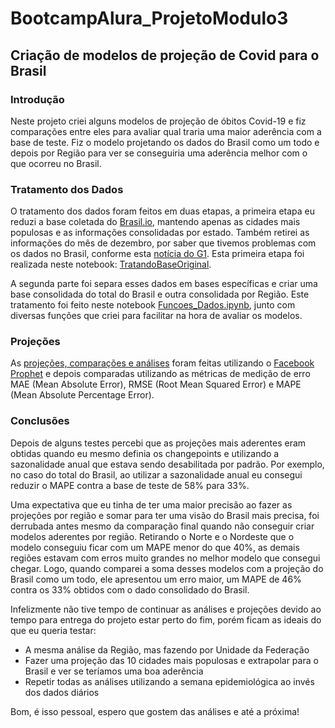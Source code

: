 # BootcampAlura_ProjetoModulo3
## Criação de modelos de projeção de Covid para o Brasil

### Introdução
Neste projeto criei alguns modelos de projeção de óbitos Covid-19 e fiz comparações entre eles para avaliar qual traria uma maior aderência com a base de teste. 
Fiz o modelo projetando os dados do Brasil como um todo e depois por Região para ver se conseguiria uma aderência melhor com o que ocorreu no Brasil. 

### Tratamento dos Dados
O tratamento dos dados foram feitos em duas etapas, a primeira etapa eu reduzi a base coletada do [Brasil.io](https://brasil.io/dataset/covid19/caso_full/), mantendo apenas as cidades mais populosas e as informações consolidadas por estado. Também retirei as informações do mês de dezembro, por saber que tivemos problemas com os dados no Brasil, conforme esta [notícia do G1]( https://g1.globo.com/saude/coronavirus/noticia/2021/12/16/sem-dados-de-5-estados-brasil-registra-173-mortes-por-covid-em-24-horas-sistemas-seguem-com-problema-uma-semana-apos-ataque-hacker.ghtml). Esta primeira etapa foi realizada neste notebook: [TratandoBaseOriginal](https://github.com/ViniciusCastillo/BootcampAlura_ProjetoModulo3/blob/main/notebooks/TratandoBaseOriginal.ipynb).

A segunda parte foi separa esses dados em bases específicas e criar uma base consolidada do total do Brasil e outra consolidada por Região. Este tratamento foi feito neste notebook [Funcoes_Dados.ipynb](https://github.com/ViniciusCastillo/BootcampAlura_ProjetoModulo3/blob/main/notebooks/Funcoes_Dados.ipynb), junto com diversas funções que criei para facilitar na hora de avaliar os modelos.

### Projeções
As [projeções, comparações e análises](https://github.com/ViniciusCastillo/BootcampAlura_ProjetoModulo3/blob/main/notebooks/Comparacao_Projecoes.ipynb) foram feitas utilizando o [Facebook Prophet]( https://facebook.github.io/prophet/docs/quick_start.html#python-api) e depois comparadas utilizando as métricas de medição de erro MAE (Mean Absolute Error), RMSE (Root Mean Squared Error) e MAPE (Mean Absolute Percentage Error).

### Conclusões
Depois de alguns testes percebi que as projeções mais aderentes eram obtidas quando eu mesmo definia os changepoints e utilizando a sazonalidade anual que estava sendo desabilitada por padrão. Por exemplo, no caso do total do Brasil, ao utilizar a sazonalidade anual eu consegui reduzir o MAPE contra a base de teste de 58% para 33%.

Uma expectativa que eu tinha de ter uma maior precisão ao fazer as projeções por região e somar para ter uma visão do Brasil mais precisa, foi derrubada antes mesmo da comparação final quando não conseguir criar modelos aderentes por região. Retirando o Norte e o Nordeste que o modelo conseguiu ficar com um MAPE menor do que 40%, as demais regiões estavam com erros muito grandes no melhor modelo que consegui chegar.
Logo, quando comparei a soma desses modelos com a projeção do Brasil como um todo, ele apresentou um erro maior, um MAPE de 46% contra os 33% obtidos com o dado consolidado do Brasil.

Infelizmente não tive tempo de continuar as análises e projeções devido ao tempo para entrega do projeto estar perto do fim, porém ficam as ideais do que eu queria testar:
* A mesma análise da Região, mas fazendo por Unidade da Federação
* Fazer uma projeção das 10 cidades mais populosas e extrapolar para o Brasil e ver se teríamos uma boa aderência
* Repetir todas as análises utilizando a semana epidemiológica ao invés dos dados diários

Bom, é isso pessoal, espero que gostem das análises e até a próxima!

